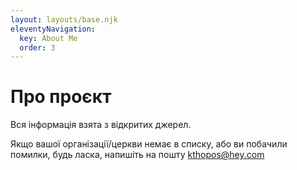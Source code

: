 ```yaml
---
layout: layouts/base.njk
eleventyNavigation:
  key: About Me
  order: 3
---
```

# Про проєкт

Вся інформація взята з відкритих джерел.

Якщо вашої організації/церкви немає в списку, або ви побачили помилки, будь ласка, напишіть на пошту kthopos@hey.com

